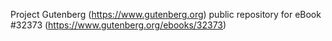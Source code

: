 Project Gutenberg (https://www.gutenberg.org) public repository for eBook #32373 (https://www.gutenberg.org/ebooks/32373)
